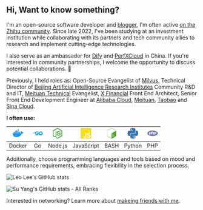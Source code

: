 
## Hi, Want to know something?

I'm an open-source software developer and [blogger](https://soulteary.com/?from-github), I'm often active [on the Zhihu community](https://zhuanlan.zhihu.com/p/706303216). Since late 2022, I've been studying at an investment institution while collaborating with its partners and tech community allies to research and implement cutting-edge technologies.

I also serve as an ambassador for [Dify](https://github.com/langgenius/dify) and [PerfXCloud](https://cloud.perfxlab.cn/) in China. If you're interested in community partnerships, I welcome the opportunity to discuss potential collaborations. 👋

Previously, I held roles as: Open-Source Evangelist of [Milvus](https://github.com/milvus-io), Technical Director of [Beijing Artificial Intelligence Research Institutes](https://www.baai.ac.cn) Community R&D and IT, [Meituan Technical](https://tech.meituan.com/) Evangelist, [X Financial](https://ir.xiaoyinggroup.com/) Front End Architect, Senior Front End Development Engineer at [Alibaba Cloud](https://www.aliyun.com/), [Meituan](https://about.meituan.com/), [Taobao](https://www.taobao.com/) and [Sina Cloud](https://www.sinacloud.com/doc/about.html).

**I often use:**  

| <img height="28" src="https://github.com/soulteary/soulteary/raw/master/assets/img/docker.svg">  | <img height="28" src="https://github.com/soulteary/soulteary/raw/master/assets/img/go.svg"> | <img height="28" src="https://github.com/soulteary/soulteary/raw/master/assets/img/nodedotjs.svg"> | <img height="28" src="https://github.com/soulteary/soulteary/raw/master/assets/img/javascript.svg"> | <img height="28" src="https://github.com/soulteary/soulteary/raw/master/assets/img/gnubash.svg"> | <img height="28" src="https://github.com/soulteary/soulteary/raw/master/assets/img/python.svg"> | <img height="28" src="https://github.com/soulteary/soulteary/raw/master/assets/img/php.svg"> |
| :---------------: | :---------------: | :---------------: | :---------------: | :---------------: | :---------------: | :---------------: |
| Docker  | Go | Node.js | JavaScript | BASH | Python | PHP |


Additionally, choose programming languages and tools based on mood and performance requirements, embracing flexibility in the selection process.

![Leo Lee's GitHub stats](https://github-readme-stats.vercel.app/api?username=leetechguru&theme=gruvbox&show_icons=true&cache_seconds=7200&hide=prs,issues)

![Su Yang's GitHub stats - All Ranks](https://github-profile-trophy.vercel.app/?username=soulteary&theme=gruvbox&column=7&margin-w=15&margin-h=15&title=AllSuperRank,MultiLanguage,Stars,Commits,Follower,Issues,PullRequest)

Interested in networking? Learn more about [makeing friends with me](https://zhuanlan.zhihu.com/p/557928933).
